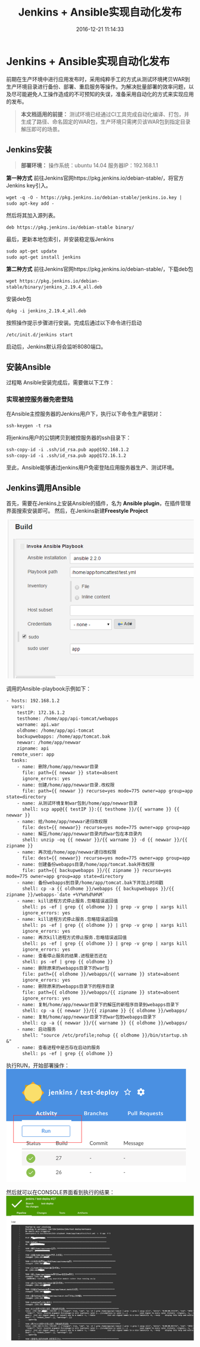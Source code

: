 ﻿---
title: Jenkins + Ansible实现自动化发布
date: 2016-12-21 11:14:33
categories:
- Linux
tags:
- Operations
- 自动化
- 运维
---
# Jenkins + Ansible实现自动化发布
前期在生产环境中进行应用发布时，采用纯粹手工的方式从测试环境拷贝WAR到生产环境目录进行备份、部署、重启服务等操作。为解决批量部署的效率问题，以及尽可能避免人工操作造成的不可预知的失误，准备采用自动化的方式来实现应用的发布。
> **本文档适用的前提：**
测试环境已经通过CI工具完成自动化编译、打包，并生成了路径、命名固定的WAR包，生产环境只需拷贝该WAR包到指定目录解压即可的场景。

## Jenkins安装
>**部署环境：**
操作系统：ubuntu 14.04
服务器IP：192.168.1.1

**第一种方式**
前往Jenkins官网https://pkg.jenkins.io/debian-stable/，将官方Jenkins key引入。

```
wget -q -O - https://pkg.jenkins.io/debian-stable/jenkins.io.key | sudo apt-key add -
```
然后将其加入源列表。

```
deb https://pkg.jenkins.io/debian-stable binary/
```
最后，更新本地包索引，并安装稳定版Jenkins

```
sudo apt-get update
sudo apt-get install jenkins
```
<!--more-->
**第二种方式**
前往Jenkins官网https://pkg.jenkins.io/debian-stable/，下载deb包

```
wget https://pkg.jenkins.io/debian-stable/binary/jenkins_2.19.4_all.deb
```

安装deb包

```
dpkg -i jenkins_2.19.4_all.deb
```
按照操作提示步骤进行安装。完成后通过以下命令进行启动

```
/etc/init.d/jenkins start
```

启动后，Jenkins默认将会监听8080端口。

## 安装Ansible
过程略
Ansible安装完成后，需要做以下工作：
### 实现被控服务器免密登陆
在Ansible主控服务器的Jenkins用户下，执行以下命令生产密钥对：

```
ssh-keygen -t rsa
```
将jenkins用户的公钥拷贝到被控服务器的ssh目录下：

```
ssh-copy-id -i .ssh/id_rsa.pub app@192.168.1.2
ssh-copy-id -i .ssh/id_rsa.pub app@172.16.1.2
```
至此，Ansible能够通过jenkins用户免密登陆应用服务器生产、测试环境。
## Jenkins调用Ansible
首先，需要在Jenkins上安装Ansible的插件，名为 **Ansible plugin**，在插件管理界面搜索安装即可。
然后，在Jenkins新建**Freestyle Project**

![Alt text](/images/jenkins_ansible_autodeploy/jenkins_invoke_ansible.png)

调用的Ansible-playbook示例如下：

```
- hosts: 192.168.1.2
  vars:
    testIP: 172.16.1.2
    testhome: /home/app/api-tomcat/webapps
    warname: api.war
    oldhome: /home/app/api-tomcat
    backupwebapps: /home/app/tomcat.bak
    newwar: /home/app/newwar
    zipname: api
  remote_user: app
  tasks:
    - name: 删除/home/app/newwar目录
      file: path={{ newwar }} state=absent
      ignore_errors: yes
    - name: 创建/home/app/newwar目录.改权限
      file: path={{ newwar }} recurse=yes mode=775 owner=app group=app state=directory
    - name: 从测试环境复制war包到/home/app/newwar目录
      shell: scp app@{{ testIP }}:{{ testhome }}/{{ warname }} {{ newwar }}
    - name: 给/home/app/newwar递归改权限
      file: dest={{ newwar}} recurse=yes mode=775 owner=app group=app
    - name: 解压/home/app/newwar目录内的war包在本目录内
      shell: unzip -oq {{ newwar }}/{{ warname }} -d {{ newwar }}/{{ zipname }}
    - name: 再次给/home/app/newwar递归改权限
      file: dest={{ newwar}} recurse=yes mode=775 owner=app group=app
    - name: 创建备份webapps目录/home/app/tomcat.bak并改权限
      file: path={{ backupwebapps }}/{{ zipname }} recurse=yes mode=775 owner=app group=app state=directory
    - name: 备份webapps到目录/home/app/tomcat.bak下并加上时间戳
      shell: cp -a {{ oldhome }}/webapps {{ backupwebapps }}/{{ zipname }}/webapps-`date +%Y%m%d%H%M`
    - name: kill进程方式停止服务.忽略错误返回值
      shell: ps -ef | grep {{ oldhome }} | grep -v grep | xargs kill
      ignore_errors: yes
    - name: kill进程方式停止服务.忽略错误返回值
      shell: ps -ef | grep {{ oldhome }} | grep -v grep | xargs kill
      ignore_errors: yes
    - name: 再次kill进程方式停止服务.忽略错误返回值
      shell: ps -ef | grep {{ oldhome }} | grep -v grep | xargs kill
      ignore_errors: yes
    - name: 查看停止服务的结果.进程是否还在
      shell: ps -ef | grep {{ oldhome }}
    - name: 删除原来的webapps目录下的war包
      file: path={{ oldhome }}/webapps/{{ warname }} state=absent
      ignore_errors: yes
    - name: 删除原来的webapps目录下的程序目录
      file: path={{ oldhome }}/webapps/{{ zipname }} state=absent
      ignore_errors: yes
    - name: 复制/home/app/newwar目录下的解压的新程序目录到webapps目录下
      shell: cp -a {{ newwar }}/{{ zipname }} {{ oldhome }}/webapps/
    - name: 复制/home/app/newwar目录下的war包到webapps目录下
      shell: cp -a {{ newwar }}/{{ warname }} {{ oldhome }}/webapps/
    - name: 启动服务
      shell: "source /etc/profile;nohup {{ oldhome }}/bin/startup.sh &"
    - name: 查看进程中是否存在启动的服务
      shell: ps -ef | grep {{ oldhome }}
```

执行RUN，开始部署操作：
![Alt text](/images/jenkins_ansible_autodeploy/run_project.png)

然后就可以在CONSOLE界面看到执行的结果：
![Alt text](/images/jenkins_ansible_autodeploy/run_project_console_output.png)